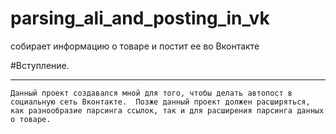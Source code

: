 # parsing_ali_and_posting_in_vk
собирает информацию о товаре и постит ее во Вконтакте

#Вступление.
***
`Данный проект создавался мной для того, чтобы делать автопост в социальную сеть Вконтакте. 
Позже данный проект должен расширяться, как разнообразие парсинга ссылок, так и для расширения парсинга
данных о товаре.`

